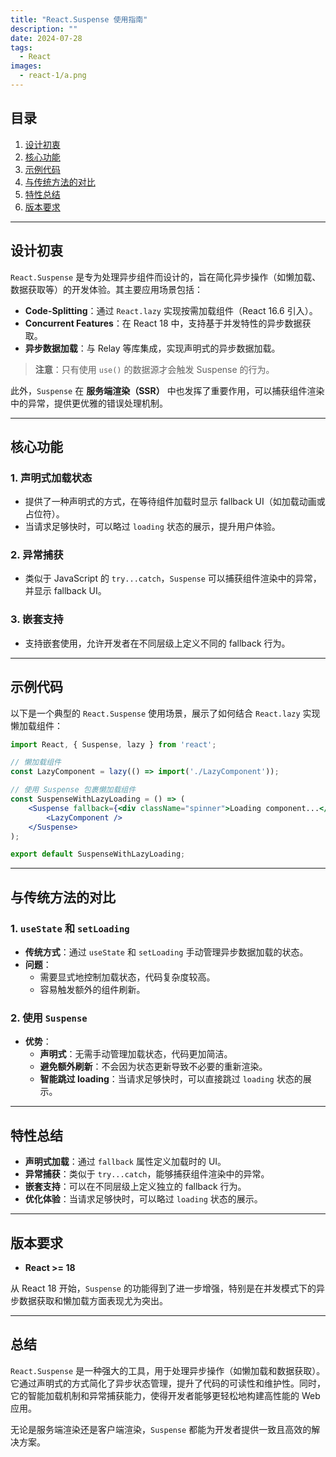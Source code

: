 ```yaml
---
title: "React.Suspense 使用指南"
description: ""
date: 2024-07-28
tags:
  - React
images:
  - react-1/a.png
---
```


## 目录
1. [设计初衷](#设计初衷)
2. [核心功能](#核心功能)
3. [示例代码](#示例代码)
4. [与传统方法的对比](#与传统方法的对比)
5. [特性总结](#特性总结)
6. [版本要求](#版本要求)

---

## 设计初衷

`React.Suspense` 是专为处理异步组件而设计的，旨在简化异步操作（如懒加载、数据获取等）的开发体验。其主要应用场景包括：

- **Code-Splitting**：通过 `React.lazy` 实现按需加载组件（React 16.6 引入）。
- **Concurrent Features**：在 React 18 中，支持基于并发特性的异步数据获取。
- **异步数据加载**：与 Relay 等库集成，实现声明式的异步数据加载。

> **注意**：只有使用 `use()` 的数据源才会触发 Suspense 的行为。

此外，`Suspense` 在 **服务端渲染（SSR）** 中也发挥了重要作用，可以捕获组件渲染中的异常，提供更优雅的错误处理机制。

---

## 核心功能

### 1. 声明式加载状态
- 提供了一种声明式的方式，在等待组件加载时显示 fallback UI（如加载动画或占位符）。
- 当请求足够快时，可以略过 `loading` 状态的展示，提升用户体验。

### 2. 异常捕获
- 类似于 JavaScript 的 `try...catch`，`Suspense` 可以捕获组件渲染中的异常，并显示 fallback UI。

### 3. 嵌套支持
- 支持嵌套使用，允许开发者在不同层级上定义不同的 fallback 行为。

---

## 示例代码

以下是一个典型的 `React.Suspense` 使用场景，展示了如何结合 `React.lazy` 实现懒加载组件：

```jsx
import React, { Suspense, lazy } from 'react';

// 懒加载组件
const LazyComponent = lazy(() => import('./LazyComponent'));

// 使用 Suspense 包裹懒加载组件
const SuspenseWithLazyLoading = () => (
    <Suspense fallback={<div className="spinner">Loading component...</div>}>
        <LazyComponent />
    </Suspense>
);

export default SuspenseWithLazyLoading;
```

---

## 与传统方法的对比

### 1. `useState` 和 `setLoading`
- **传统方式**：通过 `useState` 和 `setLoading` 手动管理异步数据加载的状态。
- **问题**：
  - 需要显式地控制加载状态，代码复杂度较高。
  - 容易触发额外的组件刷新。

### 2. 使用 `Suspense`
- **优势**：
  - **声明式**：无需手动管理加载状态，代码更加简洁。
  - **避免额外刷新**：不会因为状态更新导致不必要的重新渲染。
  - **智能跳过 loading**：当请求足够快时，可以直接跳过 `loading` 状态的展示。

---

## 特性总结

- **声明式加载**：通过 `fallback` 属性定义加载时的 UI。
- **异常捕获**：类似于 `try...catch`，能够捕获组件渲染中的异常。
- **嵌套支持**：可以在不同层级上定义独立的 fallback 行为。
- **优化体验**：当请求足够快时，可以略过 `loading` 状态的展示。

---

## 版本要求

- **React >= 18**

从 React 18 开始，`Suspense` 的功能得到了进一步增强，特别是在并发模式下的异步数据获取和懒加载方面表现尤为突出。

---

## 总结

`React.Suspense` 是一种强大的工具，用于处理异步操作（如懒加载和数据获取）。它通过声明式的方式简化了异步状态管理，提升了代码的可读性和维护性。同时，它的智能加载机制和异常捕获能力，使得开发者能够更轻松地构建高性能的 Web 应用。

无论是服务端渲染还是客户端渲染，`Suspense` 都能为开发者提供一致且高效的解决方案。